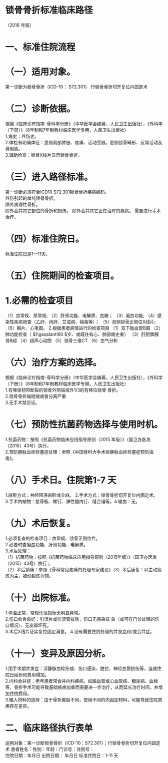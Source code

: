 # 锁骨骨折标准临床路径  
（2016 年版）  
# 一、标准住院流程  
# （一）适用对象。  
第一诊断为锁骨骨折（ICD-10： S72.301） 行锁骨骨折切开复位内固定术  
# （二）诊断依据。  
根据《临床诊疗指南-骨科学分册》（中华医学会编著，人民卫生出版社），《外科学（下册）》（8年制和7年制教材临床医学专用，人民卫生出版社）  
1.病史：外伤史。  
2.体检有明确体征：患侧肩部肿胀、疼痛、活动受限。患侧锁骨畸形、反常活动及骨擦感。  
3.辅助检查：锁骨X线片显示锁骨骨折。  
# （三）进入路径标准。  
第一诊断必须符合ICD10 S72.301锁骨骨折疾病编码。  
外伤引起的单纯锁骨骨折。  
除外病理性骨折。  
除外合并其它部位的骨折和损伤。 除外合并其它正在治疗的疾病。 需要进行手术治疗。  
# （四）标准住院日。  
标准住院日是1—11天。  
# （五）住院期间的检查项目。  
# 1.必需的检查项目  
（1）血常规、尿常规; 
（2）肝肾功能、电解质、血糖； 
（3）凝血功能; 
（4）感染性疾病筛查（乙肝、丙肝、艾滋病、梅毒等）；
（5）双侧锁骨正侧位X线片; 
（6）胸片、心电图。 
2.根据患者病情进行的检查项目 
（1）双下肢血管B超 
（2）肺功能检查（ $(\geqslant\!60 $岁、或既往有心、肺部病史者）
（3）肝胆脾胰肾B超 
（4）超声心动图 
（5）锁骨三维CT 
（6）血气分析  
# （六）治疗方案的选择。  
根据《临床诊疗指南-骨科学分册》（中华医学会编著，人民卫生出版社），《外科学（下册）》（8年制和7年制教材临床医学专用，人民卫生出版社）  
1.有喙锁韧带断裂的锁骨外侧端或外1/3的有移位锁骨 骨折。  
2.锁骨骨折端短缩或者分离严重  
3.无手术禁忌证。  
# （七）预防性抗菌药物选择与使用时机。  
1.抗菌药物：按照《抗菌药物临床应用指导原则（2015 年版）》（国卫办医发〔2015〕43号）执行。  
2.预防静脉血栓栓塞症处理：参照《中国骨科大手术后静脉血栓栓塞症预防指南》。  
# （八）手术日。住院第1-7 天  
1.麻醉方式：神经阻滞麻醉或全麻。  2.手术方式：锁骨骨折切开复位内固定术。  
3.手术内植物：接骨板、螺钉、弹性髓内钉、缝合锚等。4.输血：无。  
# （九）术后恢复。  
1.必须复查的检查项目：血常规、锁骨正侧位片。  
2.必要时查凝血功能、肝肾功能、电解质。  
3.术后处理：  
（1）抗菌药物：按照《抗菌药物临床应用指导原则（2015年版）》（国卫办医发〔2015〕43号）执行；  
（2）术后镇痛：参照《骨科常见疼痛的处理专家建议》（3）术后康复：以主动锻炼为主，被动锻炼为辅。  
# （十）出院标准。  
1.体温正常，常规化验指标无明显异常。  
2.伤口愈合良好：引流片或引流管拔除，伤口无感染征 象（或可在门诊处理的伤口情况）、无皮瓣坏死。  
3.术后X线片证实复位固定满意。 4.没有需要住院处理的并发症和/或合并症。  
# （十一）变异及原因分析。  
1.围手术期并发症：深静脉血栓形成、伤口感染、脱位、神经血管损伤等，造成住院日延长和费用增加。  
2.内科合并症：老年患者常合并内科疾病，如脑血管或心血管病、糖尿病、血栓等，骨折手术可能导致基础疾病加重而需要进一步治疗，从而延长治疗时间，并增加住院费用。  
3.植入材料的选择：由于骨折类型不同，使用不同的内固定材料，可能导致住院费用存在差异。  
# 二、临床路径执行表单  
适用对象：第一诊断锁骨骨折（ICD-10：S72.301）；行锁骨骨折切开复位内固定术 患者姓名：性别：年龄：门诊号：住院号：  
住院日期：年月日   出院日期： 年月日  标准住院日：1-11 天  
